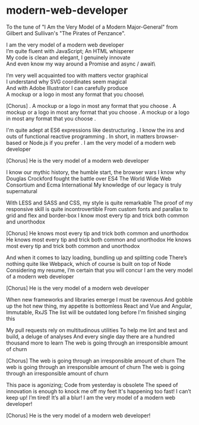 # modern-web-developer
To the tune of "I Am the Very Model of a Modern Major-General" from Gilbert and Sullivan's "The Pirates of Penzance".

I am the very model of a modern web developer\
I’m quite fluent with JavaScript; An HTML whisperer\
My code is clean and elegant, I genuinely innovate\
And even know my way around a Promise and async / await\
 
I’m very well acquainted too with matters vector graphical\
I understand why SVG coordinates seem magical\
And with Adobe Illustrator I can carefully produce\
A mockup or a logo in most any format that you choose\

[Chorus] . 
A mockup or a logo in most any format that you choose . 
A mockup or a logo in most any format that you choose . 
A mockup or a logo in most any format that you choose . 

I'm quite adept at ES6 expressions like destructuring . 
I know the ins and outs of functional reactive programming . 
In short, in matters browser-based or Node.js if you prefer . 
I am the very model of a modern web developer

[Chorus]
He is the very model of a modern web developer

I know our mythic history, the humble start, the browser wars
I know why Douglas Crockford fought the battle over ES4
The World Wide Web Consortium and Ecma International
My knowledge of our legacy is truly supernatural

With LESS and SASS and CSS, my style is quite remarkable
The proof of my responsive skill is quite incontrovertible
From custom fonts and parallax to grid and flex and border-box
I know most every tip and trick both common and unorthodox

[Chorus]
He knows most every tip and trick both common and unorthodox
He knows most every tip and trick both common and unorthodox
He knows most every tip and trick both common and unorthodox

And when it comes to lazy loading, bundling up and splitting code
There’s nothing quite like Webpack, which of course is built on top of Node
Considering my resume, I’m certain that you will concur
I am the very model of a modern web developer

[Chorus]
He is the very model of a modern web developer

When new frameworks and libraries emerge I must be ravenous
And gobble up the hot new thing, my appetite is bottomless
React and Vue and Angular, Immutable, RxJS
The list will be outdated long before I'm finished singing this

My pull requests rely on multitudinous utilities
To help me lint and test and build, a deluge of analyses
And every single day there are a hundred thousand more to learn
The web is going through an irresponsible amount of churn

[Chorus]
The web is going through an irresponsible amount of churn
The web is going through an irresponsible amount of churn
The web is going through an irresponsible amount of churn

This pace is agonizing; Code from yesterday is obsolete
The speed of innovation is enough to knock me off my feet
It's happening too fast! I can’t keep up! I’m tired! It’s all a blur!
I am the very model of a modern web developer!

[Chorus]
He is the very model of a modern web developer!
